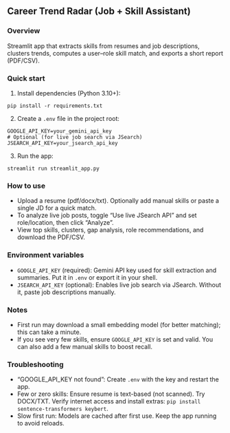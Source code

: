 ## Career Trend Radar (Job + Skill Assistant)

### Overview
Streamlit app that extracts skills from resumes and job descriptions, clusters trends, computes a user–role skill match, and exports a short report (PDF/CSV).

### Quick start
1) Install dependencies (Python 3.10+):
```
pip install -r requirements.txt
```

2) Create a `.env` file in the project root:
```
GOOGLE_API_KEY=your_gemini_api_key
# Optional (for live job search via JSearch)
JSEARCH_API_KEY=your_jsearch_api_key
```

3) Run the app:
```
streamlit run streamlit_app.py
```

### How to use
- Upload a resume (pdf/docx/txt). Optionally add manual skills or paste a single JD for a quick match.
- To analyze live job posts, toggle “Use live JSearch API” and set role/location, then click “Analyze”.
- View top skills, clusters, gap analysis, role recommendations, and download the PDF/CSV.

### Environment variables
- `GOOGLE_API_KEY` (required): Gemini API key used for skill extraction and summaries. Put it in `.env` or export it in your shell.
- `JSEARCH_API_KEY` (optional): Enables live job search via JSearch. Without it, paste job descriptions manually.

### Notes
- First run may download a small embedding model (for better matching); this can take a minute.
- If you see very few skills, ensure `GOOGLE_API_KEY` is set and valid. You can also add a few manual skills to boost recall.

### Troubleshooting
- “GOOGLE_API_KEY not found”: Create `.env` with the key and restart the app.
- Few or zero skills: Ensure resume is text-based (not scanned). Try DOCX/TXT. Verify internet access and install extras: `pip install sentence-transformers keybert`.
- Slow first run: Models are cached after first use. Keep the app running to avoid reloads.


